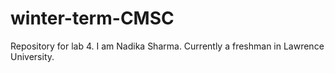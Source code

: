 # winter-term-CMSC
Repository for lab 4.
I am Nadika Sharma. 
Currently a freshman in Lawrence University.
